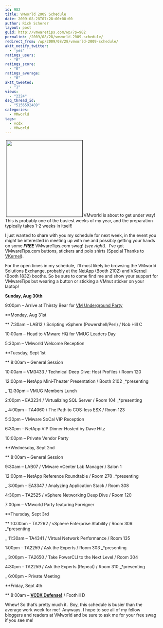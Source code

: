 ```yaml
---
id: 982
title: VMworld 2009 Schedule
date: 2009-08-28T07:28:00+00:00
author: Rick Scherer
layout: post
guid: http://vmwaretips.com/wp/?p=982
permalink: /2009/08/28/vmworld-2009-schedule/
redirect_from: /wp/2009/08/28/vmworld-2009-schedule/
aktt_notify_twitter:
  - 'yes'
ratings_users:
  - "0"
ratings_score:
  - "0"
ratings_average:
  - "0"
aktt_tweeted:
  - "1"
views:
  - "2224"
dsq_thread_id:
  - "5156592489"
categories:
  - VMworld
tags:
  - vcdx
  - VMworld
---
```

<a rel="attachment wp-att-983" href="http://vmwaretips.com/wp/wp-content/uploads/2009/08/vmwswag.jpg"><img class="alignright size-medium wp-image-983" style="margin: 3px; border: black 1px solid;" title="VMworld Swag" src="http://vmwaretips.com/wp/wp-content/uploads/2009/08/vmwswag-300x225.jpg" alt="" width="250" srcset="http://vmwaretips.com/wp/wp-content/uploads/2009/08/vmwswag-300x225.jpg 300w, http://vmwaretips.com/wp/wp-content/uploads/2009/08/vmwswag.jpg 512w" sizes="(max-width: 300px) 100vw, 300px" /></a>VMworld is about to get under way!  This is probably one of the busiest weeks of my year, and the preparation typically takes 1-2 weeks in itself!

I just wanted to share with you my schedule for next week, in the event you might be interested in meeting up with me and possibly getting your hands on some **_FREE_** VMwareTips.com swag! _(see right)_.  I&#8217;ve got VMwareTips.com buttons, stickers and polo shirts (Special Thanks to <a href="https://www.quest.com/" target="_blank">VKernel</a>).

For the open times in my schedule, I&#8217;ll most likely be browsing the VMworld Solutions Exchange, probably at the <a href="http://communities.netapp.com/community/events/vmworld" target="_blank">NetApp</a> (Booth 2102) and <a href="https://www.quest.com/" target="_blank">VKernel</a> (Booth 1832) booths. So be sure to come find me and show your support for VMwareTips but wearing a button or sticking a VMnut sticker on your laptop!

**Sunday, Aug 30th**
  
9:00pm &#8211; Arrive at Thirsty Bear for <a href="http://party.vmunderground.com/vmworld-2009-sunday-night-extravaganza/" target="_blank">VM Underground Party</a>

**Monday, Aug 31st
  
** 7:30am &#8211; LAB12 / Scripting vSphere (Powershell/Perl) / Nob Hill C
  
10:00am &#8211; Head to VMware HQ for VMUG Leaders Day
  
5:30pm &#8211; VMworld Welcome Reception

**Tuesday, Sept 1st
  
** 8:00am &#8211; General Session
  
10:00am &#8211; VM3433 / Technical Deep Dive: Host Profiles / Room 120
  
12:00pm &#8211; NetApp Mini-Theater Presentation / Booth 2102 _*presenting
  
_ 12:30pm &#8211; VMUG Members Lunch
  
2:00pm &#8211; EA3234 / Virtualizing SQL Server / Room 104 _*presenting
  
_ 4:00pm &#8211; TA4060 / The Path to COS-less ESX / Room 123
  
5:30pm &#8211; VMware SoCal VIP Reception
  
6:30pm &#8211; NetApp VIP Dinner Hosted by Dave Hitz
  
10:00pm &#8211; Private Vendor Party

**Wednesday, Sept 2nd
  
** 8:00am &#8211; General Session
  
9:30am &#8211; LAB07 / VMware vCenter Lab Manager / Salon 1
  
12:00pm &#8211; NetApp Reference Roundtable / Room 270 _*presenting
  
_ 3:00pm &#8211; EA3347 / Analyzing Application Stack / Room 308
  
4:30pm &#8211; TA2525 / vSphere Networking Deep Dive / Room 120
  
7:00pm &#8211; VMworld Party featuring Foreigner

**Thursday, Sept 3rd
  
** 10:00am &#8211; TA2262 / vSphere Enterprise Stability / Room 306 _*presenting
  
_ 11:30am &#8211; TA4341 / Virtual Network Performance / Room 135
  
1:00pm &#8211; TA2259 / Ask the Experts / Room 303 _*presenting
  
_ 3:00pm &#8211; TA2650 / Take PowerCLI to the Next Level / Room 304
  
4:30pm &#8211; TA2259 / Ask the Experts (Repeat) / Room 310 _*presenting
  
_ 6:00pm &#8211; Private Meeting

**Friday, Sept 4th
  
** 8:00am &#8211; **<span style="text-decoration: underline;">VCDX Defense!</span>** / Foothill D

Whew! So that&#8217;s pretty much it.  Boy, this schedule is busier than the average work week for me!  Anyways, I hope to see all of my fellow bloggers and readers at VMworld and be sure to ask me for your free swag if you see me!
